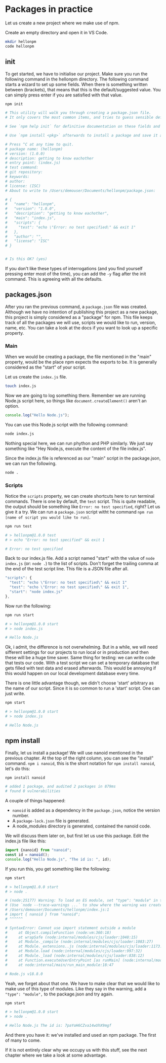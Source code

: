 # Packages in practice

Let us create a new project where we make use of npm.

Create an empty directory and open it in VS Code.

```sh
mkdir hellonpm
code hellonpm
```

## init

To get started, we have to initialise our project. Make sure you run the following command in the hellonpm directory. The following command starts a wizard to set up some fields. When there is something written between (brackets), that means that this is the default/suggested value. You can simply press enter if you are satisfied with that value.

```sh
npm init

# This utility will walk you through creating a package.json file.
# It only covers the most common items, and tries to guess sensible defaults.

# See `npm help init` for definitive documentation on these fields and exactly what they do.

# Use `npm install <pkg>` afterwards to install a package and save it as a dependency in the package.json file.

# Press ^C at any time to quit.
# package name: (hellonpm)
# version: (1.0.0)
# description: getting to know eachother
# entry point: (index.js)
# test command:
# git repository:
# keywords:
# author:
# license: (ISC)
# About to write to /Users/demouser/Documents/hellonpm/package.json:

# {
#   "name": "hellonpm",
#   "version": "1.0.0",
#   "description": "getting to know eachother",
#   "main": "index.js",
#   "scripts": {
#     "test": "echo \"Error: no test specified\" && exit 1"
#   },
#   "author": "",
#   "license": "ISC"
# }


# Is this OK? (yes)
```

If you don't like these types of interrogations (and you find yourself pressing enter most of the time), you can add the `-y` flag after the init command. This is agreeing with all the defaults.

## packages.json

After you ran the previous command, a `package.json` file was created. Although we have no intention of publishing this project as a new package, this project is simply considered as a "package" for npm. This file keeps track of all the packages we will use, scripts we would like to run, version, name, etc. You can take a look at the docs if you want to look up a specific property.

### Main

When we would be creating a package, the file mentioned in the "main" property, would be the place npm expects the exports to be. It is generally considered as the "start" of your script.

Let us create the `index.js` file.

```sh
touch index.js
```

Now we are going to log something there. Remember we are running Node.js script here, so things like `document.createElement()` aren't an option.

```js
console.log("Hello Node.js");
```

You can use this Node.js script with the following command:

```sh
node index.js
```

Nothing special here, we can run phython and PHP similarly. We just say something like "Hey Node.js, execute the content of the file index.js".

Since the index.js file is referenced as our "main" script in the package.json, we can run the following.

```sh
node .
```

### Scripts

Notice the `scripts` property, we can create shortcuts here to run terminal commands. There is one by default, the `test` script. This is quite readable, the output should be something like `Error: no test specified`, right? Let us give it a try. We can run a `package.json` script witht he command `npm run [name of script you would like to run]`.

```sh
npm run test

# > hellonpm@1.0.0 test
# > echo "Error: no test specified" && exit 1

# Error: no test specified
```

Back to our index.js file. Add a script named "start" with the value of `node index.js` (or: `node .`) to the list of scripts. Don't forget the trailing comma at the end of the test script line. This file is a JSON file after all.

```js
"scripts": {
  "test": "echo \"Error: no test specified\" && exit 1"
  "test": "echo \"Error: no test specified\" && exit 1",
  "start": "node index.js"
},
```

Now run the following:

```sh
npm run start

# > hellonpm@1.0.0 start
# > node index.js

# Hello Node.js
```

Ok, i admit, the difference is not overwhelming. But in a while, we will need sifferent settings for our projects to run local or in production and then these will be a huge time saver. Same thing for testing: we can write code that tests our code. With a test script we can set a temporary database that gets filled with test data and erased afterwards. This would be annoying if this would happen on our local development database every time.

There is one little advantage though, we didn't choose 'start' arbitrary as the name of our script. Since it is so common to run a 'start' script. One can just write.

```sh
npm start

# > hellonpm@1.0.0 start
# > node index.js

# Hello Node.js
```

## npm install

Finally, let us install a package! We will use nanoid mentioned in the previous chapter. At the top of the right column, you can see the "install" command. `npm i nanoid`, this is the short notation for `npm install nanoid`, let's do this:

```sh
npm install nanoid

# added 1 package, and audited 2 packages in 879ms
# found 0 vulnerabilities
```

A couple of things happened: 

- `nanoid` is added as a dependency in the `package.json`, notice the version number.
- A `package-lock.json` file is generated.
- A node_modules directory is generated, contained the nanoid code.

We will discuss them later on, but first let us use this package. Edit the index.js file like this:

```js
import {nanoid} from "nanoid";
const id = nanoid();
console.log("Hello Node.js", "The id is: ", id);
```

If you run this, you get something like the following:

```sh
npm start

# > hellonpm@1.0.0 start
# > node .

# (node:25177) Warning: To load an ES module, set "type": "module" in the package.json or use the .mjs extension.
# (Use `node --trace-warnings ...` to show where the warning was created)
# /Users/demouser/Documents/hellonpm/index.js:1
# import { nanoid } from "nanoid";
# ^^^^^^

# SyntaxError: Cannot use import statement outside a module
#     at Object.compileFunction (node:vm:360:18)
#     at wrapSafe (node:internal/modules/cjs/loader:1048:15)
#     at Module._compile (node:internal/modules/cjs/loader:1083:27)
#     at Module._extensions..js (node:internal/modules/cjs/loader:1173:10)
#     at Module.load (node:internal/modules/cjs/loader:997:32)
#     at Module._load (node:internal/modules/cjs/loader:838:12)
#     at Function.executeUserEntryPoint [as runMain] (node:internal/modules/run_main:81:12)
#     at node:internal/main/run_main_module:18:47

# Node.js v18.8.0
```

Yeah, we forget about that one. We have to make clear that we would like to make use of this type of modules. Like they say in the warning, add a `"type": "module",` to the package.json and try again.

```sh
npm start

# > hellonpm@1.0.0 start
# > node .

# Hello Node.js The id is: 7paYoH6CZva14wUhX9mgf
```

And there you have it: we've installed and used an npm package. The first of many to come.

If it is not entirely clear why we occupy us with this stuff, see the next chapter where we take a look at some advantage.
